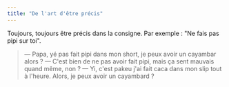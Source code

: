 ```yaml
---
title: "De l'art d'être précis"
---
```


Toujours, toujours être précis dans la consigne. Par exemple : "Ne fais pas pipi sur toi".

<!-- more -->

> — Papa, yé pas fait pipi dans mon short, je peux avoir un cayambar alors ?
> — C'est bien de ne pas avoir fait pipi, mais ça sent mauvais quand même, non ?
> — Yi, c'est pakeu j'ai fait caca dans mon slip tout à l'heure. Alors, je peux avoir un cayambard ?
